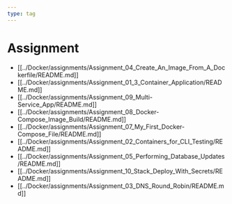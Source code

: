 ```yaml
---
type: tag
---
```

# Assignment

- [[../Docker/assignments/Assignment_04_Create_An_Image_From_A_Dockerfile/README.md]]
- [[../Docker/assignments/Assignment_01_3_Container_Application/README.md]]
- [[../Docker/assignments/Assignment_09_Multi-Service_App/README.md]]
- [[../Docker/assignments/Assignment_08_Docker-Compose_Image_Build/README.md]]
- [[../Docker/assignments/Assignment_07_My_First_Docker-Compose_File/README.md]]
- [[../Docker/assignments/Assignment_02_Containers_for_CLI_Testing/README.md]]
- [[../Docker/assignments/Assignment_05_Performing_Database_Updates/README.md]]
- [[../Docker/assignments/Assignment_10_Stack_Deploy_With_Secrets/README.md]]
- [[../Docker/assignments/Assignment_03_DNS_Round_Robin/README.md]]
